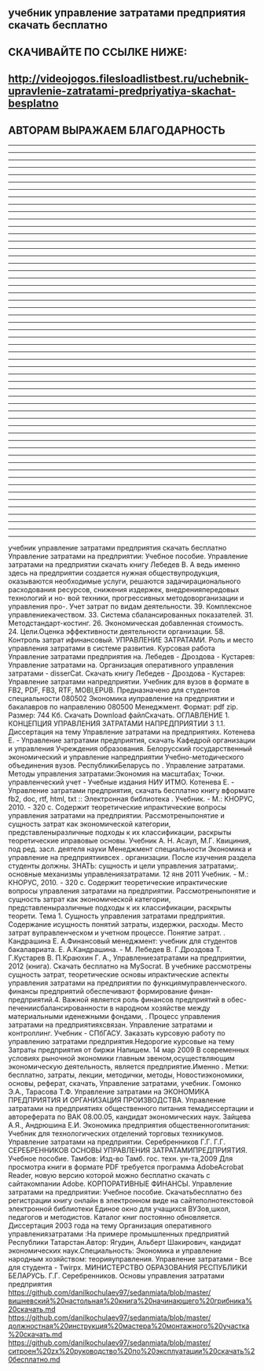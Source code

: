 учебник управление затратами предприятия скачать бесплатно
--------------------------------------------------
СКАЧИВАЙТЕ ПО ССЫЛКЕ НИЖЕ:
--------------------------------------------------
http://videojogos.filesloadlistbest.ru/uchebnik-upravlenie-zatratami-predpriyatiya-skachat-besplatno
--------------------------------------------------
АВТОРАМ ВЫРАЖАЕМ БЛАГОДАРНОСТЬ
--------------------------------------------------
--------------------------------------------------
--------------------------------------------------
--------------------------------------------------
--------------------------------------------------
--------------------------------------------------
--------------------------------------------------
--------------------------------------------------
--------------------------------------------------
--------------------------------------------------
--------------------------------------------------
--------------------------------------------------
--------------------------------------------------
--------------------------------------------------
--------------------------------------------------
--------------------------------------------------
--------------------------------------------------
--------------------------------------------------
--------------------------------------------------
--------------------------------------------------
--------------------------------------------------
--------------------------------------------------
--------------------------------------------------
--------------------------------------------------
--------------------------------------------------
--------------------------------------------------
--------------------------------------------------
--------------------------------------------------
--------------------------------------------------
--------------------------------------------------
--------------------------------------------------
--------------------------------------------------
--------------------------------------------------
--------------------------------------------------
--------------------------------------------------
--------------------------------------------------
--------------------------------------------------
--------------------------------------------------
--------------------------------------------------
--------------------------------------------------
--------------------------------------------------
--------------------------------------------------
--------------------------------------------------
--------------------------------------------------
--------------------------------------------------
--------------------------------------------------
--------------------------------------------------
--------------------------------------------------
--------------------------------------------------
--------------------------------------------------
--------------------------------------------------
--------------------------------------------------
--------------------------------------------------
--------------------------------------------------
--------------------------------------------------
учебник управление затратами предприятия скачать бесплатно Управление затратами на предприятии: Учебное пособие. Управление затратами на предприятии скачать книгу Лебедев В. А ведь именно здесь  на предприятии  создается нужная обществупродукция, оказываются необходимые услуги, решаются задачирационального расходования ресурсов, снижения издержек, внедренияпередовых технологий и но- вой техники, прогрессивных методоворганизации и управления про-. Учет затрат по видам деятельности. 39. Комплексное управлениекачеством. 33. Система сбалансированных показателей. 31. Методстандарт-костинг. 26. Экономическая добавленная стоимость. 24. Цели.Оценка эффективности деятельности организации. 58. Контроль затрат ифинансовый. УПРАВЛЕНИЕ ЗАТРАТАМИ. Роль и место управления затратами в системе развития. Курсовая работа Управление затратами предприятия на. Лебедев - Дроздова - Кустарев: Управление затратами на. Организация оперативного управления затратами  - disserCat. Скачать книгу Лебедев - Дроздова - Кустарев: Управление затратами напредприятии. Учебник для вузов в формате в FB2, PDF, FB3, RTF, MOBI,EPUB. Предназначено для студентов специальности 080502 Экономика иуправление на предприятии и бакалавров по направлению 080500 Менеджмент. Формат: pdf  zip. Размер: 744 Кб. Скачать  Download файлСкачать. ОГЛАВЛЕНИЕ 1. КОНЦЕПЦИЯ УПРАВЛЕНИЯ ЗАТРАТАМИ НАПРЕДПРИЯТИИ 3 1.1. Диссертация на тему Управление затратами на предприятиях. Котенева Е. - Управление затратами предприятия, скачать
Кафедрой организации и управления Учреждения образования. Белорусский государственный экономический  и управление напредприятии Учебно-методического объединения вузов. РеспубликиБеларусь по . Управление затратами. Методы управления затратами:Экономия на масштабах; Точки. управленческий учет - Учебные издания НИУ ИТМО. Котенева Е. - Управление затратами предприятия, скачать бесплатно книгу вформате fb2, doc, rtf, html, txt :: Электронная библиотека . Учебник. - М.: КНОРУС, 2010. - 320 с. Содержит теоретические ипрактические вопросы управления затратами на предприятии. Рассмотреныпонятие и сущность затрат как экономической категории, представленыразличные подходы к их классификации, раскрыты теоретические иправовые основы. Учебник  А. Н. Асаул, М.Г. Квициния, под ред. засл. деятеля науки  Менеджмент специальности Экономика и управление на предприятиивсех . организации. После изучения раздела студенты должны. ЗНАТЬ: сущность и цели управления затратами;.  основные механизмы управлениязатратами. 12 янв 2011  Учебник. - М.: КНОРУС, 2010. - 320 с. Содержит теоретические ипрактические вопросы управления затратами на предприятии. Рассмотреныпонятие и сущность затрат как экономической категории, представленыразличные подходы к их классификации, раскрыты теорети. Тема 1. Сущность управления затратами предприятия. Содержание исущность понятий затраты, издержки, расходы. Место затрат вуправленческом и учетном процессе. Понятие затрат. . Кандрашина Е. А.Финансовый менеджмент: учебник для студентов бакалавриата.  Е. А.Кандрашина. - М. Лебедев В. Г.Дроздова Т. Г.Кустарев В. П.Краюхин Г. А., Управлениезатратами на предприятии, 2012 (книга). Скачать бесплатно на MySocrat. В учебнике рассмотрены сущность затрат, теоретические основы ипрактические аспекты управления затратами на предприятии по функциямуправленческого. финансы предприятий обеспечивают формирование финан-  предприятий.4. Важной является роль финансов предприятий в обес- печениисбалансированности в народном хозяйстве между материальными иденежными фондами, . Процесс управления затратами на предприятияхсвязан. Управление затратами и контроллинг. Учебник - СПбГАСУ. Заказать курсовую работу по управлению затратами предприятия.Недорогие курсовые на тему Затраты предприятия от биржи Напишем. 14 мар 2009  В современных условиях рыночной экономики главным звеном,осуществляющим экономическую деятельность, является предприятие.Именно . Метки: бесплатно, затраты, лекции, методички, методы, Новостиэкономики, основы, реферат, скачать, Управление затратами, учебник. Гомонко Э.А., Тарасова Т.Ф. Управление затратами на
ЭКОНОМИКА ПРЕДПРИЯТИЯ И ОРГАНИЗАЦИЯ ПРОИЗВОДСТВА. Управление затратами на предприятиях общественного питания темадиссертации и автореферата по ВАК 08.00.05, кандидат экономических наук. Зайцева А.Я., Андрюшина Е.И. Экономика предприятия общественногопитания: Учебник для технологических отделений торговых техникумов. Управление затратами на предприятии. Серебренников Г.Г. Г.Г. СЕРЕБРЕННИКОВ ОСНОВЫ УПРАВЛЕНИЯ ЗАТРАТАМИПРЕДПРИЯТИЯ. Учебное пособие. Тамбов: Изд-во Тамб. гос. техн. ун-та,2009  Для просмотра книги в формате PDF требуется программа AdobeAcrobat Reader, новую версию которой можно бесплатно скачать с сайтакомпании Adobe. КОРПОРАТИВНЫЕ ФИНАНСЫ. Управление затратами на предприятии: Учебное пособие. Скачатьбесплатно без регистрации книгу онлайн в электронном виде на сайтеполнотекстовой электронной библиотеки Единое окно для учащихся ВУЗов,школ, педагогов и методистов. Каталог книг постоянно обновляется. Диссертация 2003 года на тему Организация оперативного управлениязатратами :На примере промышленных предприятий Республики Татарстан.Автор: Ягудин, Альберт Шакирович, кандидат экономических наук.Специальность: Экономика и управление народным хозяйством: теорияуправления. Управление затратами - Все для студента - Twirpx. МИНИСТЕРСТВО ОБРАЗОВАНИЯ РЕСПУБЛИКИ БЕЛАРУСЬ. Г.Г. Серебренников. Основы управления затратами предприятия
https://github.com/danilkochulaev97/sedanmiata/blob/master/вишневский%20настольная%20книга%20начинающего%20грибника%20скачать.md
https://github.com/danilkochulaev97/sedanmiata/blob/master/должностная%20инструкция%20мастера%20монтажного%20участка%20скачать.md
https://github.com/danilkochulaev97/sedanmiata/blob/master/ситроен%20zx%20руководство%20по%20эксплуатации%20скачать%20бесплатно.md